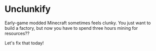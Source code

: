 # Unclunkify

Early-game modded Minecraft sometimes feels clunky. You just want to build a factory, but now you have to spend three hours mining for resources??

Let's fix that today!
